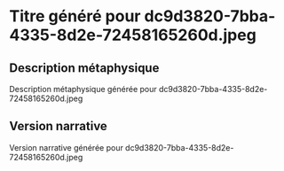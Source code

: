 # Titre généré pour dc9d3820-7bba-4335-8d2e-72458165260d.jpeg

## Description métaphysique
Description métaphysique générée pour dc9d3820-7bba-4335-8d2e-72458165260d.jpeg

## Version narrative
Version narrative générée pour dc9d3820-7bba-4335-8d2e-72458165260d.jpeg

